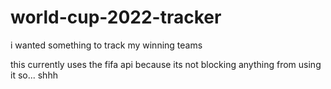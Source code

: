 # world-cup-2022-tracker

i wanted something to track my winning teams

this currently uses the fifa api because its not blocking anything from using it so... shhh
